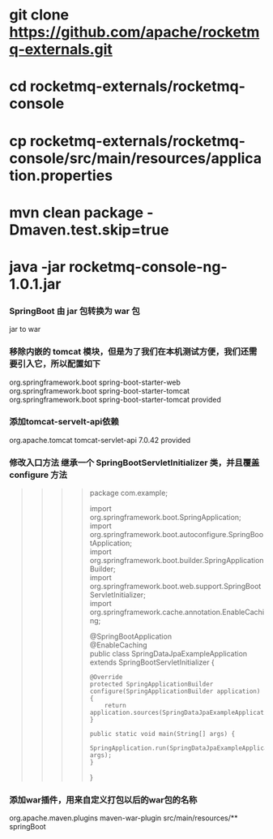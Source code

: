 # git clone https://github.com/apache/rocketmq-externals.git
# cd rocketmq-externals/rocketmq-console
# cp rocketmq-externals/rocketmq-console/src/main/resources/application.properties
# mvn clean package -Dmaven.test.skip=true
# java -jar rocketmq-console-ng-1.0.1.jar


### SpringBoot 由 jar 包转换为 war 包
<packaging>jar</packaging> to <packaging>war</packaging>

### 移除内嵌的 tomcat 模块，但是为了我们在本机测试方便，我们还需要引入它，所以配置如下
<dependency>  
    <groupId>org.springframework.boot</groupId>  
    <artifactId>spring-boot-starter-web</artifactId>  
    <exclusions>  
        <exclusion>  
            <groupId>org.springframework.boot</groupId>  
            <artifactId>spring-boot-starter-tomcat</artifactId>  
        </exclusion>  
    </exclusions>  
</dependency>  
<dependency>  
    <groupId>org.springframework.boot</groupId>  
    <artifactId>spring-boot-starter-tomcat</artifactId>  
    <scope>provided</scope>  
</dependency>  

### 添加tomcat-servelt-api依赖
<dependency>  
    <groupId>org.apache.tomcat</groupId>  
    <artifactId>tomcat-servlet-api</artifactId>  
    <version>7.0.42</version>  
    <scope>provided</scope>  
</dependency> 

### 修改入口方法 继承一个 SpringBootServletInitializer 类，并且覆盖 configure 方法
>>>> package com.example;  
>>>> 
>>>> import org.springframework.boot.SpringApplication;  
>>>> import org.springframework.boot.autoconfigure.SpringBootApplication;  
>>>> import org.springframework.boot.builder.SpringApplicationBuilder;  
>>>> import org.springframework.boot.web.support.SpringBootServletInitializer;  
>>>> import org.springframework.cache.annotation.EnableCaching;  
>>>> 
>>>> @SpringBootApplication  
>>>> @EnableCaching  
>>>> public class SpringDataJpaExampleApplication extends SpringBootServletInitializer {  
>>>> 
>>>>     @Override  
>>>>     protected SpringApplicationBuilder configure(SpringApplicationBuilder application) {  
>>>>         return application.sources(SpringDataJpaExampleApplication.class);  
>>>>     }  
>>>> 
>>>>     public static void main(String[] args) {  
>>>>         SpringApplication.run(SpringDataJpaExampleApplication.class, args);  
>>>>     }  
>>>> }

### 添加war插件，用来自定义打包以后的war包的名称
<plugin>  
    <groupId>org.apache.maven.plugins</groupId>  
    <artifactId>maven-war-plugin</artifactId>  
    <configuration>  
        <warSourceExcludes>src/main/resources/**</warSourceExcludes>  
        <warName>springBoot</warName>  
    </configuration>  
</plugin>  
